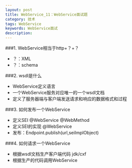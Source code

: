 ```yaml
---
layout: post
title: WebService_11：WebService面试题
category: 技术
tags: WebService
keywords: WebService面试
description: 
---
```

###1. WebService相当于http+？+？
* ？：XML
* ？：schema
 
###2. wsdl是什么
* WebService定义语言
* 一个WebService服务对应唯一的一个wsdl文档
* 定义了服务器端与客户端发送请求和响应的数据格式和过程

###3. 如何发布一个WebService
* 定义SEI @WebService @WebMethod
* 定义SEI的实现 @WebService
* 发布：Endpoint.publish(url,seiImplObject)

###4. 如何请求一个WebService
* 根据wsdl文档生产客户端代码  jdk/cxf
* 根据生产的代码调用WebService




